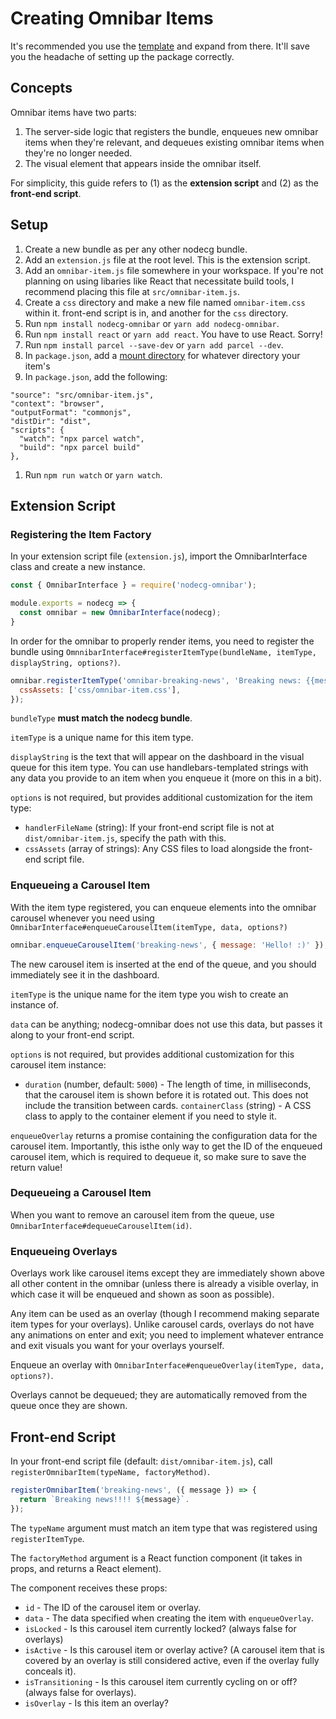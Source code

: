 # Creating Omnibar Items

It's recommended you use the [template](https://github.com/corvimae/nodecg-omnibar-item-template) and expand from there. It'll save you the headache of setting up the package correctly.

## Concepts

Omnibar items have two parts:
1. The server-side logic that registers the bundle, enqueues new omnibar items when they're relevant,
and dequeues existing omnibar items when they're no longer needed.
2. The visual element that appears inside the omnibar itself.

For simplicity, this guide refers to (1) as the **extension script** and (2) as the **front-end script**.

## Setup

1. Create a new bundle as per any other nodecg bundle.
1. Add an `extension.js` file at the root level. This is the extension script.
1. Add an `omnibar-item.js` file somewhere in your workspace. If you're not planning on using libaries
like React that necessitate build tools, I recommend placing this file at `src/omnibar-item.js`.
1. Create a `css` directory and make a new file named `omnibar-item.css` within it.
front-end script is in, and another for the `css` directory.
1. Run `npm install nodecg-omnibar` or `yarn add nodecg-omnibar`.
1. Run `npm install react` or `yarn add react`. You have to use React. Sorry!
1. Run `npm install parcel --save-dev` or `yarn add parcel --dev`.
1. In `package.json`, add a [mount directory](https://www.nodecg.dev/docs/mounts) for whatever directory your item's 
1. In `package.json`, add the following:
```
"source": "src/omnibar-item.js",
"context": "browser",
"outputFormat": "commonjs",
"distDir": "dist",
"scripts": {
  "watch": "npx parcel watch",
  "build": "npx parcel build"
},
```
1. Run `npm run watch` or `yarn watch`.

## Extension Script

### Registering the Item Factory
In your extension script file (`extension.js`), import the OmnibarInterface class and create a new instance.

```js
const { OmnibarInterface } = require('nodecg-omnibar');

module.exports = nodecg => {
  const omnibar = new OmnibarInterface(nodecg);
}
```

In order for the omnibar to properly render items, you need to register the bundle using `OmnnibarInterface#registerItemType(bundleName, itemType, displayString, options?)`.

```js
omnibar.registerItemType('omnibar-breaking-news', 'Breaking news: {{message}}', {
  cssAssets: ['css/omnibar-item.css'],
});
```

`bundleType` **must match the nodecg bundle**.

`itemType` is a unique name for this item type.

`displayString` is the text that will appear on the dashboard in the visual queue for this item type.
You can use handlebars-templated strings with any data you provide to an item when you enqueue it
(more on this in a bit).

`options` is not required, but provides additional customization for the item type:
- `handlerFileName` (string): If your front-end script file is not at `dist/omnibar-item.js`, specify the path with this.
- `cssAssets` (array of strings): Any CSS files to load alongside the front-end script file.

### Enqueueing a Carousel Item
With the item type registered, you can enqueue elements into the omnibar carousel whenever you need using
`OmnibarInterface#enqueueCarouselItem(itemType, data, options?)`

```js
omnibar.enqueueCarouselItem('breaking-news', { message: 'Hello! :)' });
```

The new carousel item is inserted at the end of the queue, and you should immediately see it in the dashboard.

`itemType` is the unique name for the item type you wish to create an instance of.

`data` can be anything; nodecg-omnibar does not use this data, but passes it along to your front-end script.

`options` is not required, but provides additional customization for this carousel item instance:
- `duration` (number, default: `5000`) - The length of time, in milliseconds, that the carousel item is 
shown before it is rotated out. This does not include the transition between cards.
`containerClass` (string) - A CSS class to apply to the container element if you need to style it.

`enqueueOverlay` returns a promise containing the configuration data for the carousel item. Importantly, 
this isthe only way to get the ID of the enqueued carousel item, which is required to dequeue it, so 
make sure to save the return value!

### Dequeueing a Carousel Item

When you want to remove an carousel item from the queue, use `OmnibarInterface#dequeueCarouselItem(id)`.

### Enqueueing Overlays

Overlays work like carousel items except they are immediately shown above all other content in the omnibar
(unless there is already a visible overlay, in which case it will be enqueued and shown as soon as
possible).

Any item can be used as an overlay (though I recommend making separate item types for your overlays).
Unlike carousel cards, overlays do not have any animations on enter and exit; you need to implement
whatever entrance and exit visuals you want for your overlays yourself.

Enqueue an overlay with `OmnibarInterface#enqueueOverlay(itemType, data, options?)`.

Overlays cannot be dequeued; they are automatically removed from the queue once they are shown.

## Front-end Script

In your front-end script file (default: `dist/omnibar-item.js`), call `registerOmnibarItem(typeName, factoryMethod)`.

```js
registerOmnibarItem('breaking-news', ({ message }) => {
  return `Breaking news!!!! ${message}`.
});
```

The `typeName` argument must match an item type that was registered using `registerItemType`.

The `factoryMethod` argument is a React function component (it takes in props, and returns a React element).

The component receives these props:

- `id` - The ID of the carousel item or overlay.
- `data` - The data specified when creating the item with `enqueueOverlay`.
- `isLocked` - Is this carousel item currently locked? (always false for overlays)
- `isActive` - Is this carousel item or overlay active? (A carousel item that is covered by an overlay is still considered active, even if the overlay fully conceals it).
- `isTransitioning` - Is this carousel item currently cycling on or off? (always false for overlays).
- `isOverlay` - Is this item an overlay?